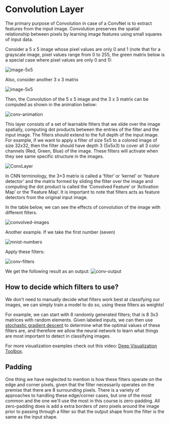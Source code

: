 # Convolution Layer

The primary purpose of Convolution in case of a ConvNet is to extract features from the input image. Convolution preserves the spatial relationship between pixels by learning image features using small squares of input data.

Consider a 5 x 5 image whose pixel values are only 0 and 1 (note that for a grayscale image, pixel values range from 0 to 255, the green matrix below is a special case where pixel values are only 0 and 1):

![image-5x5](https://ujwlkarn.files.wordpress.com/2016/07/screen-shot-2016-07-24-at-11-25-13-pm.png?w=254&h=230)

Also, consider another 3 x 3 matrix

![image-5x5](https://ujwlkarn.files.wordpress.com/2016/07/screen-shot-2016-07-24-at-11-25-24-pm.png?w=148&h=128)

Then, the Convolution of the 5 x 5 image and the 3 x 3 matrix can be computed as shown in the animation below:

![conv-animation](https://ujwlkarn.files.wordpress.com/2016/07/convolution_schematic.gif?w=268&h=196&zoom=2)


This layer consists of a set of learnable filters that we slide over the image spatially, computing dot products between the entries of the filter and the input image. The filters should extend to the full depth of the input image. For example, if we want to apply a filter of size 5x5 to a colored image of size 32x32, then the filter should have depth 3 (5x5x3) to cover all 3 color channels (Red, Green, Blue) of the image. These filters will activate when they see same specific structure in the images.

![ConvLayer](http://adilmoujahid.com/images/conv-layer.png)

In CNN terminology, the 3×3 matrix is called a ‘filter‘ or ‘kernel’ or ‘feature detector’ and the matrix formed by sliding the filter over the image and computing the dot product is called the ‘Convolved Feature’ or ‘Activation Map’ or the ‘Feature Map‘. It is important to note that filters acts as feature detectors from the original input image.

In the table below, we can see the effects of convolution of the image with different filters.

![convolved-images](https://ujwlkarn.files.wordpress.com/2016/08/screen-shot-2016-08-05-at-11-03-00-pm.png)


Another example. If we take the first number (seven)

![mnist-numbers](http://wiki.fast.ai/images/f/fd/Mnist.png)


Apply these filters:

![conv-filters](http://wiki.fast.ai/images/1/12/Filters1.png)

We get the following result as an output:
![conv-output](http://wiki.fast.ai/images/9/9a/Filtered_sevens.png)

## How to decide which filters to use?

We don't need to manually decide what filters work best at classifying our images, we can simply train a model to do so, using these filters as weights!

For example, we can start with 8 randomly generated filters; that is 8 3x3 matrices with random elements. Given labeled inputs, we can then use [stochastic gradient descent](optimizers.md) to determine what the optimal values of these filters are, and therefore we allow the neural network to learn what things are most important to detect in classifying images.


For more visualization examples check out this video: [Deep Visualization Toolbox](https://www.youtube.com/watch?v=AgkfIQ4IGaM).

## Padding

One thing we have neglected to mention is how these filters operate on the edge and corner pixels, given that the filter necessarily operates on the premise that there are 8 surrounding pixels. There is a variety of approaches to handling these edge/corner cases, but one of the most common and the one we'll use the most in this course is zero-padding. All zero-padding does is add a extra borders of zero pixels around the image prior to passing through a filter so that the output shape from the filter is the same as the input shape.

